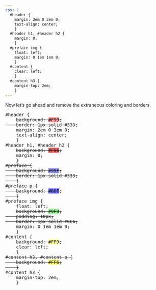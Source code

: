 ```yaml
---
css: |
  #header {
    margin: 2em 0 3em 0;
    text-align: center;
    }
  #header h1, #header h2 {
    margin: 0;
    }
  #preface img {
    float: left;
    margin: 0 1em 1em 0;
    }
  #content {
    clear: left;
    }
  #content h3 {
    margin-top: 2em;
    }
---
```


<p>Now let&rsquo;s go ahead and remove the extraneous coloring and borders.</p>
<pre>
#header {
	<del>background: <span style="background: #F99;">#F99</span>;
	border: 1px solid #333;</del>
	margin: 2em 0 3em 0;
	text-align: center;
	}
#header h1, #header h2 {
	<del>background: <span style="background: #F66;">#F66</span>;</del>
	margin: 0;
	}
<del>#preface {
	background: <span style="background: #99F;">#99F</span>;
	border: 1px solid #333;
	}
#preface p {
	background: <span style="background: #66F;">#66F</span>;
	}</del>
#preface img {
	float: left;
	<del>background: <span style="background: #9F9;">#9F9</span>;
	padding: 10px;
	border: 1px solid #6C6;</del>
	margin: 0 1em 1em 0;
	}
#content {
	<del>background: <span style="background: #FF9;">#FF9</span>;</del>
	clear: left;
	}
<del>#content h3, #content p {
	background: <span style="background: #FF6;">#FF6</span>;
	}</del>
#content h3 {
	margin-top: 2em;
	}
</pre>
